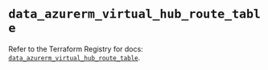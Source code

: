 # `data_azurerm_virtual_hub_route_table`

Refer to the Terraform Registry for docs: [`data_azurerm_virtual_hub_route_table`](https://registry.terraform.io/providers/hashicorp/azurerm/4.23.0/docs/data-sources/virtual_hub_route_table).

